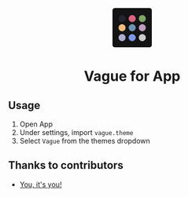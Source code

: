 <div align="center">
  <img height="80" alt="icon" src="https://github.com/vague-theme/vague/blob/main/assets/icon.png?raw=true" />
  <h1>Vague for App</h1>
  <!-- Optional: add a preview screenshot here
  Use user-attachments instead of the assets/ folder to keep the repo minimal.
  Example:
  <img src="https://github.com/user-attachments/assets/..." alt="Preview" />
  Note: make sure to adjust image size if applicable
  -->
</div>

## Usage

1. Open App
2. Under settings, import `vague.theme`
3. Select `Vague` from the themes dropdown

## Thanks to contributors

- [You, it's you!](https://github.com/<username>)
